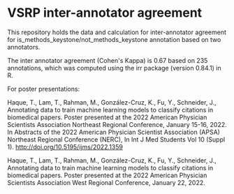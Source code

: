 # VSRP inter-annotator agreement

This repository holds the data and calculation for inter-annotator agreement for is_methods_keystone/not_methods_keystone annotation based on two annotators.

The inter annotator agreement (Cohen's Kappa) is 0.67 based on 235 annotations, which was computed using the irr package (version 0.84.1) in R.

For poster presentations:

Haque, T., Lam, T., Rahman, M., González-Cruz, K., Fu, Y., Schneider, J., Annotating data to train machine learning models to classify citations in biomedical papers. Poster presented at the 2022 American Physician Scientists Association Northeast Regional Conference, January 15-16, 2022. In Abstracts of the 2022 American Physician Scientist Association (APSA) Northeast Regional Conference (NERC), In Int J Med Students Vol 10 (Suppl 1). http://doi.org/10.5195/ijms/2022.1359


Haque, T., Lam, T., Rahman, M., González-Cruz, K., Fu, Y., Schneider, J., Annotating data to train machine learning models to classify citations in biomedical papers. Poster presented at the 2022 American Physician Scientists Association West Regional Conference, January 22, 2022. 


